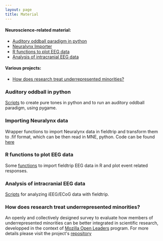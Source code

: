 ```yaml
---
layout: page
title: Material
---
```


#### Neuroscience-related material:
* [Auditory oddball paradigm in python](#auditory-oddball-in-python)
* [Neuralynx Importer](#importing-neuralynx-data)
* [R functions to plot EEG data](#r-functions-to-plot-eeg-data)
* [Analysis of intracranial EEG data](#analysis-of-intracranial-eeg-data)

#### Various projects:
* [How does research treat underrepresented minorities?](#how-does-research-treat-underrepresented-minorities)



### Auditory oddball in python
[Scripts](https://github.com/aath0/AuditoryOddball) to create pure tones in python and to run an auditory oddball paradigm, using pygame.

### Importing Neuralynx data
Wrapper functions to import Neuralynx data in fieldtrip and transform them to .fif format, which can be then read in MNE, python. Code can be found [here](https://github.com/aath0/EEG_Neuralynx2Fieldtrip2MNE)


### R functions to plot EEG data
Some [functions](https://github.com/aath0/REEG) to import fieldtrip EEG data in R and plot event related responses.

### Analysis of intracranial EEG data
[Scripts](https://github.com/aath0/iEEG) for analyzing iEEG/ECoG data with fieldtrip.


### How does research treat underrepresented minorities?
An openly and collectively designed survey to evaluate how members of underrepresented minorities can be better integrated in scientific research, developped in the context of [Mozilla Open Leaders](https://mozilla.github.io/leadership-training/) program. For more details please visit the project's [repository](https://github.com/aath0/MinoritiesInResearch)


